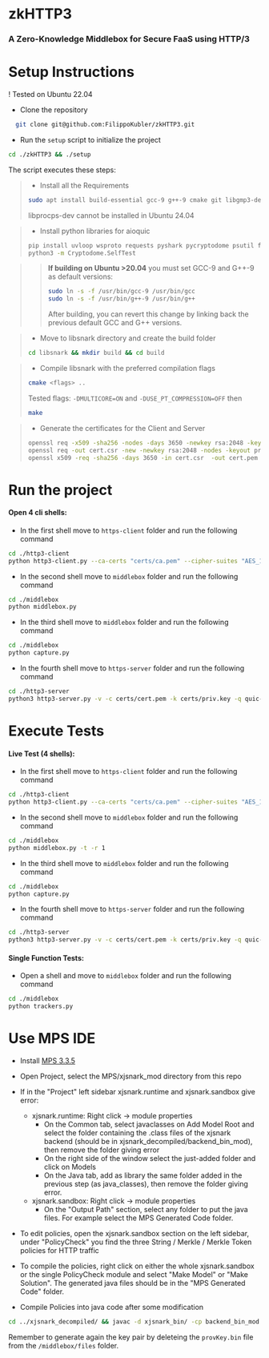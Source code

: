 # zkHTTP3
### A Zero-Knowledge Middlebox for Secure FaaS using HTTP/3

# Setup Instructions
! Tested on Ubuntu 22.04
- Clone the repository
```bash
  git clone git@github.com:FilippoKubler/zkHTTP3.git
```

- Run the ```setup``` script to initialize the project
```bash
cd ./zkHTTP3 && ./setup
```
The script executes these steps:
> - Install all the Requirements
> ```bash
> sudo apt install build-essential gcc-9 g++-9 cmake git libgmp3-dev libprocps-dev python3-markdown libboost-program-options-dev libssl-dev python3 pkg-config python3-pip python-is-python3 tshark openjdk-17-jre-headless apt install openjdk-17-jdk-headless
> ```
> libprocps-dev cannot be installed in Ubuntu 24.04

> - Install python libraries for aioquic
> ```bash
> pip install uvloop wsproto requests pyshark pycryptodome psutil flask
> python3 -m Cryptodome.SelfTest
> ```

> > **If building on Ubuntu >20.04** you must set GCC-9 and G++-9 as default versions:
> > ```bash
> > sudo ln -s -f /usr/bin/gcc-9 /usr/bin/gcc
> > sudo ln -s -f /usr/bin/g++-9 /usr/bin/g++
> > ```
> > After building, you can revert this change by linking back the previous default GCC and G++ versions.

> - Move to libsnark directory and create the build folder 
> ```bash
> cd libsnark && mkdir build && cd build
> ```

> - Compile libsnark with the preferred compilation flags
> ```bash
> cmake <flags> ..
> ```
> Tested flags: ```-DMULTICORE=ON``` and ```-DUSE_PT_COMPRESSION=OFF```
> then 
> ```bash
> make
> ```

> - Generate the certificates for the Client and Server
> ```bash
> openssl req -x509 -sha256 -nodes -days 3650 -newkey rsa:2048 -keyout ca.key -out ca.pem -subj "/O=http3-client Certificate Authority/"
> openssl req -out cert.csr -new -newkey rsa:2048 -nodes -keyout priv.key -subj "/O=http3-client/"
> openssl x509 -req -sha256 -days 3650 -in cert.csr  -out cert.pem -CA ca.pem -CAkey ca.key -CAcreateserial -extfile <(printf "subjectAltName=DNS:127.0.0.1")
> ```


# Run the project

#### Open 4 cli shells:

- In the first shell move to ```https-client``` folder and run the following command
```bash
cd ./http3-client
python http3-client.py --ca-certs "certs/ca.pem" --cipher-suites "AES_128_GCM_SHA256" -l "keys" -q "quic-log" -v -i -k -d HTTP3 https://127.0.0.1:4433/function/figlet
```

- In the second shell move to ```middlebox``` folder and run the following command
```bash
cd ./middlebox
python middlebox.py
```

- In the third shell move to ```middlebox``` folder and run the following command
```bash
cd ./middlebox
python capture.py
```

- In the fourth shell move to ```https-server``` folder and run the following command
```bash
cd ./http3-server
python3 http3-server.py -v -c certs/cert.pem -k certs/priv.key -q quic-log -l keys
```


# Execute Tests

#### Live Test (4 shells):

- In the first shell move to ```https-client``` folder and run the following command
```bash
cd ./http3-client
python http3-client.py --ca-certs "certs/ca.pem" --cipher-suites "AES_128_GCM_SHA256" -l "keys" -q "quic-log" -t -r 1 -v -i -k -d HTTP3 https://127.0.0.1:4433/function/figlet
```

- In the second shell move to ```middlebox``` folder and run the following command
```bash
cd ./middlebox
python middlebox.py -t -r 1
```

- In the third shell move to ```middlebox``` folder and run the following command
```bash
cd ./middlebox
python capture.py
```

- In the fourth shell move to ```https-server``` folder and run the following command
```bash
cd ./http3-server
python3 http3-server.py -v -c certs/cert.pem -k certs/priv.key -q quic-log -l keys
```


#### Single Function Tests:

- Open a shell and move to ```middlebox``` folder and run the following command
```bash
cd ./middlebox
python trackers.py
```

# Use MPS IDE
- Install [MPS 3.3.5](https://www.jetbrains.com/mps/download/previous.html)
- Open Project, select the MPS/xjsnark_mod directory from this repo
- If in the "Project" left sidebar xjsnark.runtime and xjsnark.sandbox give error:
    - xjsnark.runtime: Right click -> module properties
      - On the Common tab, select javaclasses on Add Model Root and select the folder containing the .class files of the xjsnark backend (should be in xjsnark_decompiled/backend_bin_mod), then remove the folder giving error
      - On the right side of the window select the just-added folder and click on Models
      - On the Java tab, add as library the same folder added in the previous step (as java_classes), then remove the folder giving error.
    - xjsnark.sandbox: Right click -> module properties
      - On the "Output Path" section, select any folder to put the java files. For example select the MPS Generated Code folder.
- To edit policies, open the xjsnark.sandbox section on the left sidebar, under "PolicyCheck" you find the three String / Merkle / Merkle Token policies for HTTP traffic
- To compile the policies, right click on either the whole xjsnark.sandbox or the single PolicyCheck module and select "Make Model" or "Make Solution". The generated java files should be in the "MPS Generated Code" folder.

- Compile Policies into java code after some modification
```bash
cd ../xjsnark_decompiled/ && javac -d xjsnark_bin/ -cp backend_bin_mod:xjsnark_bin/ xjsnark_src/xjsnark/*/*.java
```
Remember to generate again the key pair by deleteing the ```provKey.bin``` file from the ```/middlebox/files``` folder.